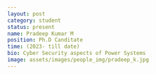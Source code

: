 ```yaml
---
layout: post
category: student
status: present
name: Pradeep Kumar M
position: Ph.D Canditate
time: (2023- till date)
bio: Cyber Security aspects of Power Systems
image: assets/images/people_img/pradeep_k.jpg
---
```

